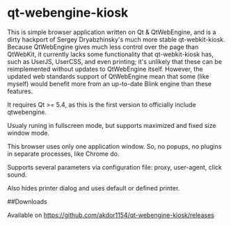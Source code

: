 qt-webengine-kiosk
===============

This is simple browser application written on Qt &amp; QtWebEngine, and is a dirty hackport of Sergey Dryabzhinsky's much more stable qt-webkit-kiosk. Because QtWebEngine gives much less control over the page than QtWebKit, it currently lacks some functionality that qt-webkit-kiosk has, such as UserJS, UserCSS, and even printing; it's unlikely that these can be reimplemented without updates to QtWebEngine itself. However, the updated web standards support of QtWebEngine mean that some (like myself) would benefit more from an up-to-date Blink engine than these features.

It requires Qt >= 5.4, as this is the first version to officially include qtwebengine.

Usualy runing in fullscreen mode, but supports maximized and fixed size window mode.

This browser uses only one application window. So, no popups, no plugins in separate processes, like Chrome do.

Supports several parameters via configuration file: proxy, user-agent, click sound.

Also hides printer dialog and uses default or defined printer.

##Downloads

Available on https://github.com/akdor1154/qt-webengine-kiosk/releases

